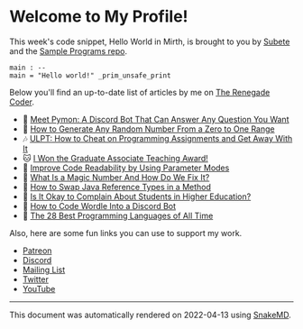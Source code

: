 # Welcome to My Profile!

This week's code snippet, Hello World in Mirth, is brought to you by [Subete](https://subete.therenegadecoder.com/en/latest/) and the [Sample Programs repo](https://sampleprograms.io/).

```Mirth
main : --
main = "Hello world!" _prim_unsafe_print
```

Below you'll find an up-to-date list of articles by me on [The Renegade Coder](https://therenegadecoder.com).

- :door: [Meet Pymon: A Discord Bot That Can Answer Any Question You Want](https://therenegadecoder.com/teach/meet-pymon-a-discord-bot-that-can-answer-any-question-you-want/)
- :gem: [How to Generate Any Random Number From a Zero to One Range](https://therenegadecoder.com/code/how-to-generate-any-random-number-from-a-zero-to-one-range/)
- :notes: [ULPT: How to Cheat on Programming Assignments and Get Away With It](https://therenegadecoder.com/teach/ulpt-how-to-cheat-on-programming-assignments-and-get-away-with-it/)
- :cat: [I Won the Graduate Associate Teaching Award!](https://therenegadecoder.com/teach/i-won-the-graduate-associate-teaching-award/)
- :milky_way: [Improve Code Readability by Using Parameter Modes](https://therenegadecoder.com/code/improve-code-readability-by-using-parameter-modes/)
- :door: [What Is a Magic Number And How Do We Fix It?](https://therenegadecoder.com/code/what-is-a-magic-number-and-how-do-we-fix-it/)
- :gem: [How to Swap Java Reference Types in a Method](https://therenegadecoder.com/code/how-to-swap-java-reference-types-in-a-method/)
- :dango: [Is It Okay to Complain About Students in Higher Education?](https://therenegadecoder.com/teach/is-it-okay-to-complain-about-students-in-higher-education/)
- :door: [How to Code Wordle Into a Discord Bot](https://therenegadecoder.com/code/how-to-code-wordle-into-a-discord-bot/)
- :tea: [The 28 Best Programming Languages of All Time](https://therenegadecoder.com/code/the-28-best-programming-languages-of-all-time/)

Also, here are some fun links you can use to support my work.

- [Patreon](https://www.patreon.com/TheRenegadeCoder)
- [Discord](https://discord.gg/Jhmtj7Z)
- [Mailing List](https://therenegadecoder.com/about/newsletter)
- [Twitter](https://twitter.com/RenegadeCoder94)
- [YouTube](https://www.youtube.com/channel/UCpyoVwOqYRlSAEUPEn7P9hw)

---

This document was automatically rendered on 2022-04-13 using [SnakeMD](https://snakemd.therenegadecoder.com).